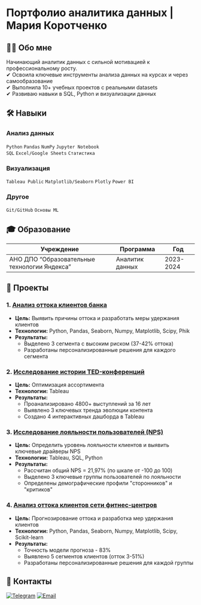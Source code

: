 # Портфолио аналитика данных | Мария Коротченко

## 👨‍🎓 Обо мне
Начинающий аналитик данных с сильной мотивацией к профессиональному росту.  
✔ Освоила ключевые инструменты анализа данных на курсах и через самообразование  
✔ Выполнила 10+ учебных проектов с реальными datasets  
✔ Развиваю навыки в SQL, Python и визуализации данных  

## 🛠 Навыки
### **Анализ данных**
`Python` `Pandas` `NumPy` `Jupyter Notebook`  
`SQL` `Excel/Google Sheets` `Статистика` 

### **Визуализация**
`Tableau Public` `Matplotlib/Seaborn`
 `Plotly` `Power BI`

### **Другое**
`Git/GitHub` `Основы ML` 

## 🎓 Образование
| Учреждение | Программа | Год |
|------------|-----------|-----|
| АНО ДПО “Образовательные технологии Яндекса” | Аналитик данных | 2023-2024 |

## 💼 Проекты

### 1. [Анализ оттока клиентов банка](https://github.com/Mariya-Korotchenko/Portfolio/tree/main/Analysis%20of%20the%20bank's%20customer%20outflow)
- **Цель:** Выявить причины оттока и разработать меры удержания клиентов
- **Технологии:** Python, Pandas, Seaborn, Numpy, Matplotlib, Scipy, Phik    
- **Результаты:**  
  - Выделено 3 сегмента с высоким риском (37-42% оттока)
  - Разработаны персонализированные решения для каждого сегмента  

### 2. [Исследование истории TED-конференций](https://github.com/Mariya-Korotchenko/Portfolio/tree/main/History%20of%20TED%20conferences)
- **Цель:** Оптимизация ассортимента
- **Технологии:** Tableau
- **Результаты:**  
  - Проанализировано 4800+ выступлений за 16 лет 
  - Выявлено 3 ключевых тренда эволюции контента
  - Создано 4 интерактивных дашборда в Tableau

### 3. [Исследование лояльности пользователей (NPS)](https://github.com/Mariya-Korotchenko/Portfolio/tree/main/User%20loyalty%20research)
- **Цель:** Определить уровень лояльности клиентов и выявить ключевые драйверы NPS
- **Технологии:** Tableau, SQL, Python
- **Результаты:**  
  - Рассчитан общий NPS = 21,97% (по шкале от -100 до 100)  
  - Выделено 3 ключевые группы пользователей по лояльности 
  - Определены демографические профили "сторонников" и "критиков"

### 4. [Анализ оттока клиентов сети фитнес-центров](https://github.com/Mariya-Korotchenko/Portfolio/tree/main/Analysis%20of%20the%20outflow%20of%20clients%20of%20the%20fitness%20center%20network)
- **Цель:** Прогнозирование оттока и разработка мер удержания клиентов 
- **Технологии:** Python, Pandas, Seaborn, Numpy, Matplotlib, Scipy, Scikit-learn  
- **Результаты:**  
  - Точность модели прогноза - 83%  
  - Выявлено 5 сегментов клиентов (отток 3-51%)
  - Разработаны персонализированные решения для каждой группы 


## 📩 Контакты
[![Telegram](https://img.shields.io/badge/Telegram-26A5E4?logo=telegram&logoColor=white)](https://t.me/mariya_june)
[![Email](https://img.shields.io/badge/Email-EA4335?logo=gmail&logoColor=white)](mailto:maruya_june95@mail.ru?)

